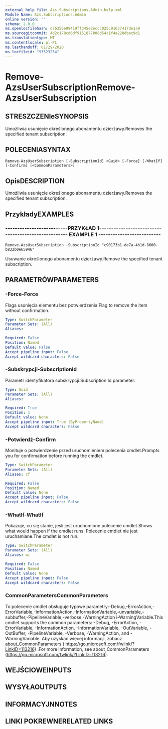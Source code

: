 ```yaml
---
external help file: Azs.Subscriptions.Admin-help.xml
Module Name: Azs.Subscriptions.Admin
online version: ''
schema: 2.0.0
ms.openlocfilehash: d76356e99419ff345e2eccc025c91637417de1a9
ms.sourcegitcommit: 4d2c178cd6df9151877b08d54c1f4a228dbec9d1
ms.translationtype: MT
ms.contentlocale: pl-PL
ms.lasthandoff: 01/29/2020
ms.locfileid: "93523254"
---
```

# <span data-ttu-id="b0f59-101">Remove-AzsUserSubscription</span><span class="sxs-lookup"><span data-stu-id="b0f59-101">Remove-AzsUserSubscription</span></span>

## <span data-ttu-id="b0f59-102">STRESZCZENIe</span><span class="sxs-lookup"><span data-stu-id="b0f59-102">SYNOPSIS</span></span>
<span data-ttu-id="b0f59-103">Umożliwia usunięcie określonego abonamentu dzierżawy.</span><span class="sxs-lookup"><span data-stu-id="b0f59-103">Removes the specified tenant subscription.</span></span>

## <span data-ttu-id="b0f59-104">POLECENIA</span><span class="sxs-lookup"><span data-stu-id="b0f59-104">SYNTAX</span></span>

```
Remove-AzsUserSubscription [-SubscriptionId] <Guid> [-Force] [-WhatIf] [-Confirm] [<CommonParameters>]
```

## <span data-ttu-id="b0f59-105">Opis</span><span class="sxs-lookup"><span data-stu-id="b0f59-105">DESCRIPTION</span></span>
<span data-ttu-id="b0f59-106">Umożliwia usunięcie określonego abonamentu dzierżawy.</span><span class="sxs-lookup"><span data-stu-id="b0f59-106">Removes the specified tenant subscription.</span></span>

## <span data-ttu-id="b0f59-107">Przykłady</span><span class="sxs-lookup"><span data-stu-id="b0f59-107">EXAMPLES</span></span>

### <span data-ttu-id="b0f59-108">--------------------------PRZYKŁAD 1--------------------------</span><span class="sxs-lookup"><span data-stu-id="b0f59-108">-------------------------- EXAMPLE 1 --------------------------</span></span>
```
Remove-AzsUserSubscription -SubscriptionId "c90173b1-de7a-4b1d-8600-b832b0e65946"
```

<span data-ttu-id="b0f59-109">Usuwanie określonego abonamentu dzierżawy.</span><span class="sxs-lookup"><span data-stu-id="b0f59-109">Remove the specified tenant subscription.</span></span>

## <span data-ttu-id="b0f59-110">PARAMETRÓW</span><span class="sxs-lookup"><span data-stu-id="b0f59-110">PARAMETERS</span></span>

### <span data-ttu-id="b0f59-111">-Force</span><span class="sxs-lookup"><span data-stu-id="b0f59-111">-Force</span></span>
<span data-ttu-id="b0f59-112">Flaga usunięcia elementu bez potwierdzenia.</span><span class="sxs-lookup"><span data-stu-id="b0f59-112">Flag to remove the item without confirmation.</span></span>

```yaml
Type: SwitchParameter
Parameter Sets: (All)
Aliases: 

Required: False
Position: Named
Default value: False
Accept pipeline input: False
Accept wildcard characters: False
```

### <span data-ttu-id="b0f59-113">-Subskrypcji</span><span class="sxs-lookup"><span data-stu-id="b0f59-113">-SubscriptionId</span></span>
<span data-ttu-id="b0f59-114">Parametr identyfikatora subskrypcji.</span><span class="sxs-lookup"><span data-stu-id="b0f59-114">Subscription Id parameter.</span></span>

```yaml
Type: Guid
Parameter Sets: (All)
Aliases: 

Required: True
Position: 1
Default value: None
Accept pipeline input: True (ByPropertyName)
Accept wildcard characters: False
```

### <span data-ttu-id="b0f59-115">-Potwierdź</span><span class="sxs-lookup"><span data-stu-id="b0f59-115">-Confirm</span></span>
<span data-ttu-id="b0f59-116">Monituje o potwierdzenie przed uruchomieniem polecenia cmdlet.</span><span class="sxs-lookup"><span data-stu-id="b0f59-116">Prompts you for confirmation before running the cmdlet.</span></span>

```yaml
Type: SwitchParameter
Parameter Sets: (All)
Aliases: cf

Required: False
Position: Named
Default value: None
Accept pipeline input: False
Accept wildcard characters: False
```

### <span data-ttu-id="b0f59-117">-WhatIf</span><span class="sxs-lookup"><span data-stu-id="b0f59-117">-WhatIf</span></span>
<span data-ttu-id="b0f59-118">Pokazuje, co się stanie, jeśli jest uruchomione polecenie cmdlet.</span><span class="sxs-lookup"><span data-stu-id="b0f59-118">Shows what would happen if the cmdlet runs.</span></span>
<span data-ttu-id="b0f59-119">Polecenie cmdlet nie jest uruchamiane.</span><span class="sxs-lookup"><span data-stu-id="b0f59-119">The cmdlet is not run.</span></span>

```yaml
Type: SwitchParameter
Parameter Sets: (All)
Aliases: wi

Required: False
Position: Named
Default value: None
Accept pipeline input: False
Accept wildcard characters: False
```

### <span data-ttu-id="b0f59-120">CommonParameters</span><span class="sxs-lookup"><span data-stu-id="b0f59-120">CommonParameters</span></span>
<span data-ttu-id="b0f59-121">To polecenie cmdlet obsługuje typowe parametry:-Debug,-ErrorAction,-ErrorVariable,-InformationAction,-InformationVariable,-unvariable,-subbuffer,-PipelineVariable,-verbose,-WarningAction i-WarningVariable.</span><span class="sxs-lookup"><span data-stu-id="b0f59-121">This cmdlet supports the common parameters: -Debug, -ErrorAction, -ErrorVariable, -InformationAction, -InformationVariable, -OutVariable, -OutBuffer, -PipelineVariable, -Verbose, -WarningAction, and -WarningVariable.</span></span> <span data-ttu-id="b0f59-122">Aby uzyskać więcej informacji, zobacz about_CommonParameters ( https://go.microsoft.com/fwlink/?LinkID=113216) .</span><span class="sxs-lookup"><span data-stu-id="b0f59-122">For more information, see about_CommonParameters (https://go.microsoft.com/fwlink/?LinkID=113216).</span></span>

## <span data-ttu-id="b0f59-123">WEJŚCIOWE</span><span class="sxs-lookup"><span data-stu-id="b0f59-123">INPUTS</span></span>

## <span data-ttu-id="b0f59-124">WYSYŁA</span><span class="sxs-lookup"><span data-stu-id="b0f59-124">OUTPUTS</span></span>

## <span data-ttu-id="b0f59-125">INFORMACYJN</span><span class="sxs-lookup"><span data-stu-id="b0f59-125">NOTES</span></span>

## <span data-ttu-id="b0f59-126">LINKI POKREWNE</span><span class="sxs-lookup"><span data-stu-id="b0f59-126">RELATED LINKS</span></span>

